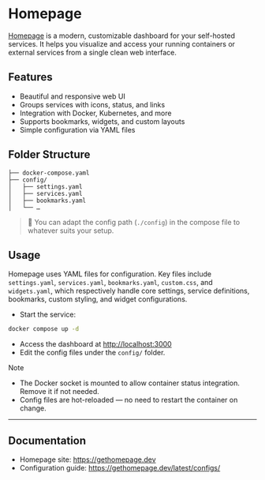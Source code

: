 # Homepage

[Homepage](https://github.com/gethomepage/homepage) is a modern, customizable dashboard for your self-hosted services. It helps you visualize and access your running containers or external services from a single clean web interface.

## Features

- Beautiful and responsive web UI
- Groups services with icons, status, and links
- Integration with Docker, Kubernetes, and more
- Supports bookmarks, widgets, and custom layouts
- Simple configuration via YAML files

## Folder Structure

```plaintext
├── docker-compose.yaml
├── config/
│   ├── settings.yaml
│   ├── services.yaml
│   ├── bookmarks.yaml
│   └── …
```

> 📁 You can adapt the config path (`./config`) in the compose file to whatever suits your setup.

## Usage

Homepage uses YAML files for configuration. Key files include `settings.yaml`, `services.yaml`, `bookmarks.yaml`, `custom.css`, and `widgets.yaml`, which respectively handle core settings, service definitions, bookmarks, custom styling, and widget configurations.

- Start the service:

```bash
docker compose up -d
```

- Access the dashboard at <http://localhost:3000>
- Edit the config files under the `config/` folder.

> [!NOTE]
>
> - The Docker socket is mounted to allow container status integration. Remove it if not needed.
> - Config files are hot-reloaded — no need to restart the container on change.

---

## Documentation

- Homepage site: <https://gethomepage.dev>
- Configuration guide: <https://gethomepage.dev/latest/configs/>
